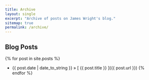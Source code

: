 ```yaml
---
title: Archive
layout: single
excerpt: "Archive of posts on James Wright's blog."
sitemap: true
permalink: /archive/
---
```

## Blog Posts

{% for post in site.posts %}
  * {{ post.date | date_to_string }} &raquo; [ {{ post.title }} ]({{ post.url }})
{% endfor %}